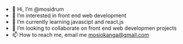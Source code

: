 - 👋 Hi, I’m @mosidrum
- 👀 I’m interested in front end web development
- 🌱 I’m currently learning javascipt and react.js
- 💞️ I’m looking to collaborate on front end web developmen projects
- 📫 How to reach me, email me mosiokanga@gmail.com

<!---
mosidrum/mosidrum is a ✨ special ✨ repository because its `README.md` (this file) appears on your GitHub profile.
You can click the Preview link to take a look at your changes.
--->

